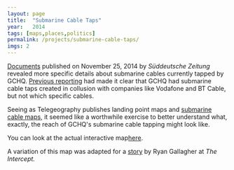 ```yaml
---
layout: page
title:  "Submarine Cable Taps"
year:   2014
tags: [maps,places,politics]
permalink: /projects/submarine-cable-taps/
imgs: 2
---
```


[Documents](http://international.sueddeutsche.de/post/103543418200/snowden-leaks-how-vodafone-subsidiary-cable) published on November 25, 2014 by *Süddeutsche Zeitung* revealed more specific details about submarine cables currently tapped by GCHQ. [Previous reporting](http://www.theregister.co.uk/2014/11/26/snowden_doc_leak_lists_all_the_compromised_cables/) had made it clear that GCHQ had submarine cable taps created in collusion with companies like Vodafone and BT Cable, but not which specific cables. 

Seeing as Telegeography publishes landing point maps and [submarine cable maps](http://submarinecablemap.com), it seemed like a worthwhile exercise to better understand what, exactly, the reach of GCHQ's submarine cable tapping might look like. 

You can look at the actual interactive map[here](/submarine-cable-taps/).

A variation of this map was adapted for a [story](https://theintercept.com/2014/12/13/belgacom-hack-gchq-inside-story/) by Ryan Gallagher at *The Intercept.*